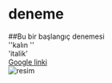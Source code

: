 # deneme
##Bu bir başlangıç denemesi<br/>
''kalın '' <br/>
'italik'<br/>
[Google linki](https://google.com)<br/>
![resim](https://getwallpapers.com/wallpaper/full/7/b/d/845250-kung-fu-panda-3-wallpapers-1920x1200-for-meizu.jpg)
